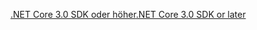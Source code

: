 [<span data-ttu-id="5a146-101">.NET Core 3.0 SDK oder höher</span><span class="sxs-lookup"><span data-stu-id="5a146-101">.NET Core 3.0 SDK or later</span></span>](https://dotnet.microsoft.com/download/dotnet-core/3.0)
